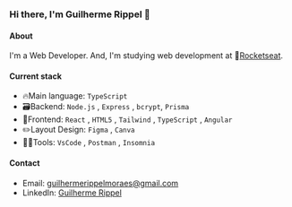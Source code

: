 ### Hi there, I'm Guilherme Rippel 👋

#### About
I'm a Web Developer. And, I'm studying web development at 🚀[Rocketseat](https://www.rocketseat.com.br).

#### Current stack
- 🔥Main language: `TypeScript`
- 🗃️Backend: `Node.js` , `Express` , `bcrypt`, `Prisma`
- 💄Frontend: `React` , `HTML5` , `Tailwind` , `TypeScript` , `Angular`
- ✏️Layout Design: `Figma` , `Canva`
- 🧑‍💻Tools: `VsCode` , `Postman` , `Insomnia`

#### Contact
- Email: guilhermerippelmoraes@gmail.com
- LinkedIn: [Guilherme Rippel](www.linkedin.com/in/guilherme-rippel-moraes-1a3571287)
